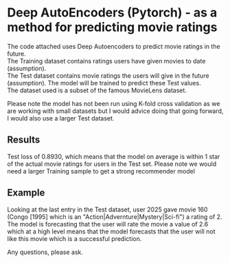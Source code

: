Deep AutoEncoders (Pytorch) - as a method for predicting movie ratings
===


The code attached uses Deep Autoencoders to predict movie ratings in the future.  
The Training dataset contains ratings users have given movies to date (assumption).  
The Test dataset contains movie ratings the users will give in the future (assumption). The model will be trained to predict these Test values.    
The dataset used is a subset of the famous MovieLens dataset.  

Please note the model has not been run using K-fold cross validation as we are working with small datasets but
I would advice doing that going forward, I would also use a larger Test dataset.


Results
---

Test loss of 0.8930, which means that the model on average is within 1 star of the actual movie ratings for users in the Test set.
Please note we would need a larger Training sample to get a strong recommender model


Example
---
Looking at the last entry in the Test dataset, user 2025 gave movie 160 (Congo [1995] which is an "Action|Advernture|Mystery|Sci-fi") a rating of 2. 
The model is forecasting that the user will rate the movie a value of 2.6 which at a high level means that the model forecasts that the user will not like
this movie which is a successful prediction.


Any questions, please ask.
